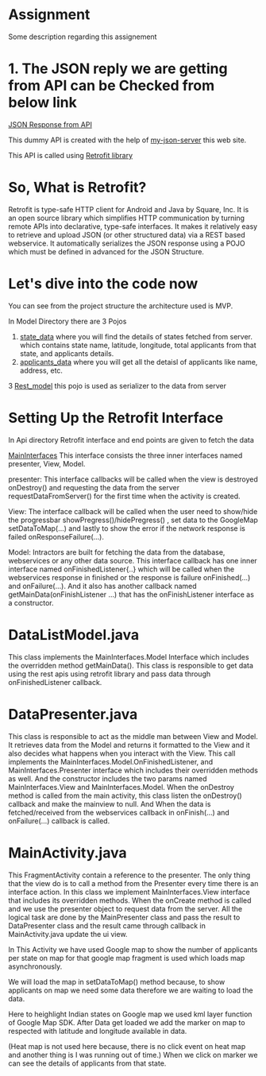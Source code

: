 # Assignment

Some description regarding this assignement 

# 1. The JSON reply we are getting from API can be Checked from below link
[JSON Response from API](https://my-json-server.typicode.com/prashsb/data/db)

This dummy API is created with the help of  [my-json-server](https://my-json-server.typicode.com) this web site.

This API is called using [Retrofit library](https://square.github.io/retrofit/)

# So, What is Retrofit?
Retrofit is type-safe HTTP client for Android and Java by Square, Inc. It is an open source library which simplifies HTTP communication by turning remote APIs into declarative, type-safe interfaces. It makes it relatively easy to retrieve and upload JSON (or other structured data) via a REST based webservice. It automatically serializes the JSON response using a POJO which must be defined in advanced for the JSON Structure.

# Let's dive into the code now

You can see from the project structure the architecture used is MVP.

In Model Directory there are 3 Pojos 
1. [state_data](https://github.com/prashsb/Assignment/blob/master/app/src/main/java/com/winjit/assignement/model/state_data.java) where you will find the details of states fetched from server.
which contains state name, latitude, longitude, total applicants from that state, and applicants details.
2. [applicants_data](https://github.com/prashsb/Assignment/blob/master/app/src/main/java/com/winjit/assignement/model/applicants_data.java) where you will get all the detaisl of applicants like name, address, etc.

3 [Rest_model](https://github.com/prashsb/Assignment/blob/master/app/src/main/java/com/winjit/assignement/model/Rest_model.java) this pojo is used as serializer to the data from server


# Setting Up the Retrofit Interface
In Api directory Retrofit interface and end points are given to fetch the data

[MainInterfaces](https://github.com/prashsb/Assignment/blob/master/app/src/main/java/com/winjit/assignement/MainInterfaces.java) This interface consists the three inner interfaces named presenter, View, Model.

presenter: This interface callbacks will be called when the view is destroyed onDestroy() and requesting the data from the server requestDataFromServer() for the first time when the activity is created.

View: The interface callback will be called when the user need to show/hide the progressbar showPregress()/hidePregress() , set data to the GoogleMap setDataToMap(…) and lastly to show the error if the network response is failed onResponseFailure(…).

Model: Intractors are built for fetching the data from the database, webservices or any other data source. This interface callback has one inner interface named onFinishedListener{..} which will be called when the webservices response in finished or the response is failure onFinished(…) and onFailure(…). And it also has another callback named getMainData(onFinishListener …) that has the onFinishListener interface as a constructor.

# DataListModel.java
This class implements the MainInterfaces.Model Interface which includes the overridden method getMainData(). This class is responsible to get data using the rest apis using retrofit library and pass data through onFinishedListener callback.

# DataPresenter.java
This class is responsible to act as the middle man between View and Model. It retrieves data from the Model and returns it formatted to the View and it also decides what happens when you interact with the View.
This call implements the MainInterfaces.Model.OnFinishedListener, and MainInterfaces.Presenter interface which includes their overridden methods as well. And the constructor includes the two params named MainInterfaces.View and MainInterfaces.Model.
When the onDestroy method is called from the main activity, this class listen the onDestroy() callback and make the mainview to null. And When the data is fetched/received from the webservices callback in  onFinish(…) and onFailure(…) callback is called.

# MainActivity.java
This FragmentActivity contain a reference to the presenter. The only thing that the view do is to call a method from the Presenter every time there is an interface action.
In this class we implement MainInterfaces.View interface that includes its overridden methods. When the onCreate method is called and we use the presenter object to request data from the server. All the logical task are done by the MainPresenter class and pass the result to DataPresenter class and the result came through callback in MainActivity.java update the ui view.

In This Activity we have used Google map to show the number of applicants per state on map for that google map fragment is used which loads map asynchronously.

We will load the map in setDataToMap() method because, to show applicants on map we need some data therefore we are waiting to load the data.

Here to heighlight Indian states on Google map we used kml layer function of Google Map SDK. After Data get loaded we add the marker on map to respected with latitude and longitude available in data.

(Heat map is not used here because, there is no click event on heat map and another thing is I was running out of time.) When we click on marker we can see the details of applicants from that state.

